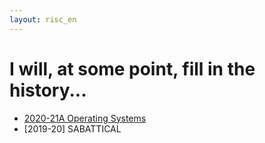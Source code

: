 ```yaml
---
layout: risc_en
---
```

# I will, at some point, fill in the history...
- [2020-21A Operating Systems](2020-21A-OS/)
- [2019-20] SABATTICAL
